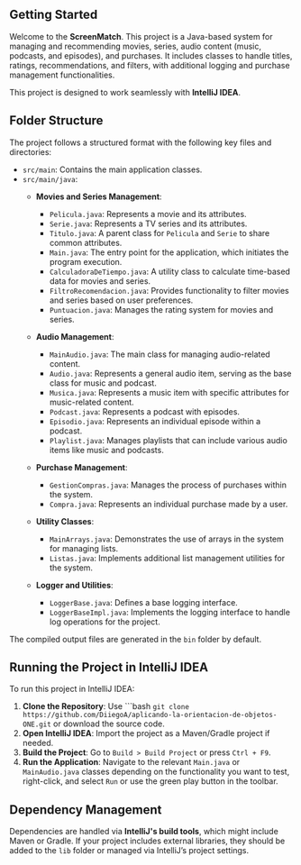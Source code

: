 
## Getting Started

Welcome to the **ScreenMatch**. This project is a Java-based system for managing and recommending movies, series, audio content (music, podcasts, and episodes), and purchases. It includes classes to handle titles, ratings, recommendations, and filters, with additional logging and purchase management functionalities.

This project is designed to work seamlessly with **IntelliJ IDEA**.

## Folder Structure

The project follows a structured format with the following key files and directories:

- `src/main`: Contains the main application classes.
- `src/main/java`:
  - **Movies and Series Management**:
    - `Pelicula.java`: Represents a movie and its attributes.
    - `Serie.java`: Represents a TV series and its attributes.
    - `Titulo.java`: A parent class for `Pelicula` and `Serie` to share common attributes.
    - `Main.java`: The entry point for the application, which initiates the program execution.
    - `CalculadoraDeTiempo.java`: A utility class to calculate time-based data for movies and series.
    - `FiltroRecomendacion.java`: Provides functionality to filter movies and series based on user preferences.
    - `Puntuacion.java`: Manages the rating system for movies and series.

  - **Audio Management**:
    - `MainAudio.java`: The main class for managing audio-related content.
    - `Audio.java`: Represents a general audio item, serving as the base class for music and podcast.
    - `Musica.java`: Represents a music item with specific attributes for music-related content.
    - `Podcast.java`: Represents a podcast with episodes.
    - `Episodio.java`: Represents an individual episode within a podcast.
    - `Playlist.java`: Manages playlists that can include various audio items like music and podcasts.

  - **Purchase Management**:
    - `GestionCompras.java`: Manages the process of purchases within the system.
    - `Compra.java`: Represents an individual purchase made by a user.
  
  - **Utility Classes**:
    - `MainArrays.java`: Demonstrates the use of arrays in the system for managing lists.
    - `Listas.java`: Implements additional list management utilities for the system.
  
  - **Logger and Utilities**:
    - `LoggerBase.java`: Defines a base logging interface.
    - `LoggerBaseImpl.java`: Implements the logging interface to handle log operations for the project.

The compiled output files are generated in the `bin` folder by default.

## Running the Project in IntelliJ IDEA

To run this project in IntelliJ IDEA:

1. **Clone the Repository**: Use ```bash `git clone  https://github.com/DiiegoA/aplicando-la-orientacion-de-objetos-ONE.git` or download the source code.
2. **Open IntelliJ IDEA**: Import the project as a Maven/Gradle project if needed.
3. **Build the Project**: Go to `Build > Build Project` or press `Ctrl + F9`.
4. **Run the Application**: Navigate to the relevant `Main.java` or `MainAudio.java` classes depending on the functionality you want to test, right-click, and select `Run` or use the green play button in the toolbar.

## Dependency Management

Dependencies are handled via **IntelliJ's build tools**, which might include Maven or Gradle. If your project includes external libraries, they should be added to the `lib` folder or managed via IntelliJ’s project settings.
